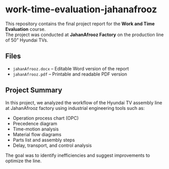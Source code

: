 # work-time-evaluation-jahanafrooz

This repository contains the final project report for the **Work and Time Evaluation** course.  
The project was conducted at **JahanAfrooz Factory** on the production line of 50” Hyundai TVs.

## Files
- `jahanAfrooz.docx` – Editable Word version of the report
- `jahanAfrooz.pdf` – Printable and readable PDF version

## Project Summary

In this project, we analyzed the workflow of the Hyundai TV assembly line at JahanAfrooz factory using industrial engineering tools such as:

- Operation process chart (OPC)
- Precedence diagram
- Time-motion analysis
- Material flow diagrams
- Parts list and assembly steps
- Delay, transport, and control analysis

The goal was to identify inefficiencies and suggest improvements to optimize the line.
